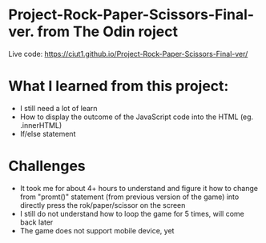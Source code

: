 # Project-Rock-Paper-Scissors-Final-ver. from The Odin roject

Live code:
https://ciut1.github.io/Project-Rock-Paper-Scissors-Final-ver/

# What I learned from this project:
* I still need a lot of learn
* How to display the outcome of the JavaScript code into the HTML (eg. .innerHTML)
* If/else statement

# Challenges
* It took me for about 4+ hours to understand and figure it how to change from "promt()" statement (from previous version of the game)
  into directly press the rok/paper/scissor on the screen
* I still do not understand how to loop the game for 5 times, will come back later
* The game does not support mobile device, yet
